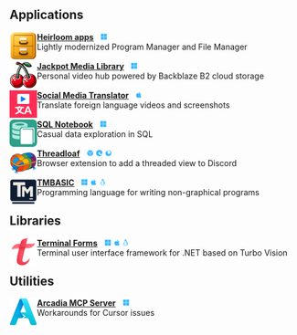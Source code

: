 <h2>Applications</h2>

<a href="https://github.com/brianluft/heirloom"><img src="icons/winfile.png" width="48" align="left"></a>
<a href="https://github.com/brianluft/heirloom"><b>Heirloom apps</b></a>&nbsp;&nbsp;&nbsp;<img src="ionicons/logo-microsoft.svg" width="12" alt="Windows" valign="textmiddle"><br>Lightly modernized Program Manager and File Manager
<br><br>
<a href="https://github.com/brianluft/jackpot"><img src="icons/jackpot.png" width="48" align="left"></a>
<a href="https://github.com/brianluft/jackpot"><b>Jackpot Media Library</b></a>&nbsp;&nbsp;&nbsp;<img src="ionicons/logo-microsoft.svg" width="12" alt="Windows" valign="textmiddle"><br>Personal video hub powered by Backblaze B2 cloud storage
<br><br>
<a href="https://github.com/brianluft/social-media-translator"><img src="icons/social-media-translator.png" width="48" align="left"></a>
<a href="https://github.com/brianluft/social-media-translator"><b>Social Media Translator</b></a>&nbsp;&nbsp;&nbsp;<img src="ionicons/logo-apple.svg" width="12" alt="iOS" valign="textmiddle"><br>Translate foreign language videos and screenshots
<br><br>
<a href="https://github.com/brianluft/sqlnotebook"><img src="icons/sqlnotebook.png" width="48" align="left"></a>
<a href="https://github.com/brianluft/sqlnotebook"><b>SQL Notebook</b></a>&nbsp;&nbsp;&nbsp;<img src="ionicons/logo-microsoft.svg" width="12" alt="Windows" valign="textmiddle"><br>Casual data exploration in SQL
<br><br>
<a href="https://github.com/brianluft/threadloaf"><img src="icons/threadloaf.png" width="48" align="left"></a>
<a href="https://github.com/brianluft/threadloaf"><b>Threadloaf</b></a>&nbsp;&nbsp;&nbsp;<img src="ionicons/logo-chrome.svg" width="12" alt="Chrome" valign="textmiddle">&nbsp;<img src="ionicons/logo-edge.svg" width="12" alt="Edge" valign="textmiddle">&nbsp;<img src="ionicons/logo-firefox.svg" width="12" alt="Firefox" valign="textmiddle"><br>Browser extension to add a threaded view to Discord
<br><br>
<a href="https://github.com/tmbasic/tmbasic"><img src="icons/tmbasic.png" width="48" align="left"></a>
<a href="https://github.com/tmbasic/tmbasic"><b>TMBASIC</b></a>&nbsp;&nbsp;&nbsp;<img src="ionicons/logo-microsoft.svg" width="12" alt="Windows" valign="textmiddle">&nbsp;<img src="ionicons/logo-apple.svg" width="12" alt="macOS" valign="textmiddle">&nbsp;<img src="ionicons/logo-tux.svg" width="12" alt="Linux" valign="textmiddle"><br>Programming language for writing non-graphical programs</td>

<h2>Libraries</h2>

<a href="https://github.com/brianluft/terminalforms"><img src="icons/terminalforms.png" width="48" align="left"></a>
<a href="https://github.com/brianluft/terminalforms"><b>Terminal Forms</b></a>&nbsp;&nbsp;&nbsp;<img src="ionicons/logo-microsoft.svg" width="12" alt="Windows" valign="textmiddle">&nbsp;<img src="ionicons/logo-apple.svg" width="12" alt="macOS" valign="textmiddle">&nbsp;<img src="ionicons/logo-tux.svg" width="12" alt="Linux" valign="textmiddle"><br>Terminal user interface framework for .NET based on Turbo Vision

<h2>Utilities</h2>

<a href="https://github.com/brianluft/arcadia"><img src="icons/arcadia.png" width="48" align="left"></a>
<a href="https://github.com/brianluft/arcadia"><b>Arcadia MCP Server</b></a>&nbsp;&nbsp;&nbsp;<img src="ionicons/logo-microsoft.svg" width="12" alt="Windows" valign="textmiddle"><br>Workarounds for Cursor issues
